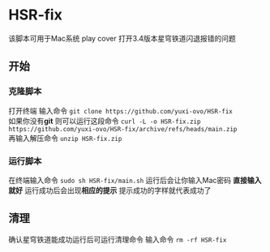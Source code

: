 # HSR-fix
该脚本可用于Mac系统 play cover 打开3.4版本星穹铁道闪退报错的问题

## 开始
### 克隆脚本
打开终端 输入命令 `git clone https://github.com/yuxi-ovo/HSR-fix`
<br />如果你没有**git** 则可以运行这段命令 `curl -L -o HSR-fix.zip https://github.com/yuxi-ovo/HSR-fix/archive/refs/heads/main.zip`
<br />再输入解压命令 `unzip HSR-fix.zip`
### 运行脚本
在终端输入命令 `sudo sh HSR-fix/main.sh`
运行后会让你输入Mac密码 **直接输入就好**
运行成功后会出现**相应的提示** 提示成功的字样就代表成功了

## 清理 
确认星穹铁道能成功运行后可运行清理命令
输入命令 `rm -rf HSR-fix`

